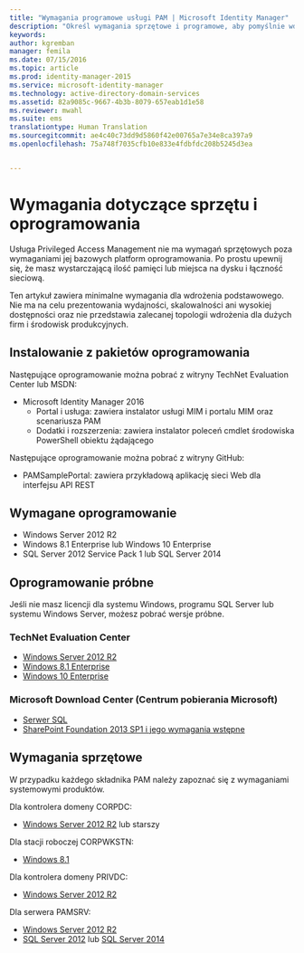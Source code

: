 ```yaml
---
title: "Wymagania programowe usługi PAM | Microsoft Identity Manager"
description: "Określ wymagania sprzętowe i programowe, aby pomyślnie wdrożyć usługę Privileged Access Management"
keywords: 
author: kgremban
manager: femila
ms.date: 07/15/2016
ms.topic: article
ms.prod: identity-manager-2015
ms.service: microsoft-identity-manager
ms.technology: active-directory-domain-services
ms.assetid: 82a9085c-9667-4b3b-8079-657eab1d1e58
ms.reviewer: mwahl
ms.suite: ems
translationtype: Human Translation
ms.sourcegitcommit: ae4c40c73dd9d5860f42e00765a7e34e8ca397a9
ms.openlocfilehash: 75a748f7035cfb10e833e4fdbfdc208b5245d3ea


---
```


# Wymagania dotyczące sprzętu i oprogramowania

Usługa Privileged Access Management nie ma wymagań sprzętowych poza wymaganiami jej bazowych platform oprogramowania. Po prostu upewnij się, że masz wystarczającą ilość pamięci lub miejsca na dysku i łączność sieciową.

Ten artykuł zawiera minimalne wymagania dla wdrożenia podstawowego. Nie ma na celu prezentowania wydajności, skalowalności ani wysokiej dostępności oraz nie przedstawia zalecanej topologii wdrożenia dla dużych firm i środowisk produkcyjnych.

## Instalowanie z pakietów oprogramowania

Następujące oprogramowanie można pobrać z witryny TechNet Evaluation Center lub MSDN:  
- Microsoft Identity Manager 2016
  - Portal i usługa: zawiera instalator usługi MIM i portalu MIM oraz scenariusza PAM
  - Dodatki i rozszerzenia: zawiera instalator poleceń cmdlet środowiska PowerShell obiektu żądającego

Następujące oprogramowanie można pobrać z witryny GitHub:  
- PAMSamplePortal: zawiera przykładową aplikację sieci Web dla interfejsu API REST

## Wymagane oprogramowanie

- Windows Server 2012 R2  
- Windows 8.1 Enterprise lub Windows 10 Enterprise  
- SQL Server 2012 Service Pack 1 lub SQL Server 2014  

## Oprogramowanie próbne

Jeśli nie masz licencji dla systemu Windows, programu SQL Server lub systemu Windows Server, możesz pobrać wersje próbne.

### TechNet Evaluation Center

- [Windows Server 2012 R2](https://www.microsoft.com/evalcenter/evaluate-windows-server-2012-r2)  
- [Windows 8.1 Enterprise](https://www.microsoft.com/evalcenter/evaluate-windows-8-1-enterprise)  
- [Windows 10 Enterprise](https://www.microsoft.com/evalcenter/evaluate-windows-10-enterprise)  

### Microsoft Download Center (Centrum pobierania Microsoft)

- [Serwer SQL](https://www.microsoft.com/download/details.aspx?id=29066)  
- [SharePoint Foundation 2013 SP1 i jego wymagania wstępne](https://www.microsoft.com/download/details.aspx?id=42039)

## Wymagania sprzętowe

W przypadku każdego składnika PAM należy zapoznać się z wymaganiami systemowymi produktów.

Dla kontrolera domeny CORPDC:  
- [Windows Server 2012 R2](https://technet.microsoft.com/library/dn303418.aspx) lub starszy

Dla stacji roboczej CORPWKSTN:  
- [Windows 8.1](http://windows.microsoft.com/windows-8/system-requirements)

Dla kontrolera domeny PRIVDC:  
- [Windows Server 2012 R2](https://technet.microsoft.com/library/dn303418.aspx)

Dla serwera PAMSRV:
- [Windows Server 2012 R2](https://technet.microsoft.com/library/dn303418.aspx)  
- [SQL Server 2012](https://msdn.microsoft.com/library/ms143506(sql.110).aspx) lub [SQL Server 2014](https://msdn.microsoft.com/en-us/library/ms143506(v=sql.120).aspx)



<!--HONumber=Jul16_HO3-->


